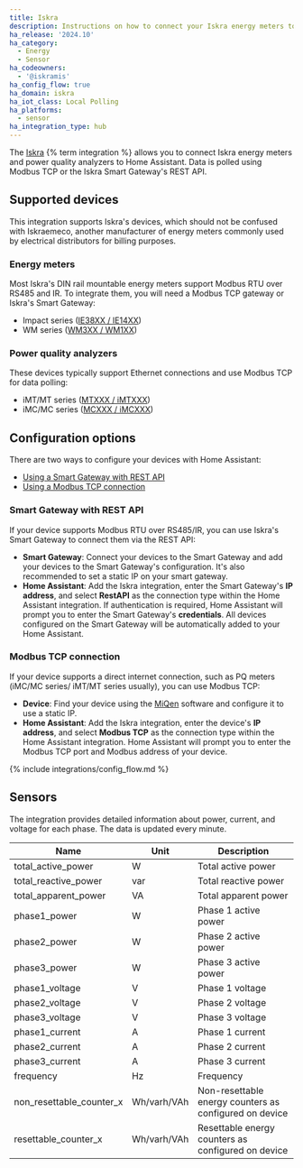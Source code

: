 ```yaml
---
title: Iskra
description: Instructions on how to connect your Iskra energy meters to Home Assistant.
ha_release: '2024.10'
ha_category:
  - Energy
  - Sensor
ha_codeowners:
  - '@iskramis'
ha_config_flow: true
ha_domain: iskra
ha_iot_class: Local Polling
ha_platforms:
  - sensor
ha_integration_type: hub
---
```


The [Iskra](https://www.iskra.eu/) {% term integration %} allows you to connect Iskra energy meters and power quality analyzers to Home Assistant. Data is polled using Modbus TCP or the Iskra Smart Gateway's REST API.

## Supported devices

This integration supports Iskra's devices, which should not be confused with Iskraemeco, another manufacturer of energy meters commonly used by electrical distributors for billing purposes.

### Energy meters

Most Iskra's DIN rail mountable energy meters support Modbus RTU over RS485 and IR. To integrate them, you will need a Modbus TCP gateway or Iskra's Smart Gateway:

- Impact series ([IE38XX / IE14XX](https://www.iskra.eu/en/Iskra-Energy-meters/))
- WM series ([WM3XX / WM1XX](https://www.iskra.eu/en/Iskra-Energy-meters/))

### Power quality analyzers

These devices typically support Ethernet connections and use Modbus TCP for data polling:

- iMT/MT series ([MTXXX / iMTXXX](https://www.iskra.eu/en/NEW_SERIES_Universal_measuring_devices_/))
- iMC/MC series ([MCXXX / iMCXXX](https://www.iskra.eu/en/NEW_SERIES_Universal_measuring_devices_/))

## Configuration options

There are two ways to configure your devices with Home Assistant:
- [Using a Smart Gateway with REST API](#smart-gateway-with-rest-api)
- [Using a Modbus TCP connection](#modbus-tcp-connection)

### Smart Gateway with REST API

If your device supports Modbus RTU over RS485/IR, you can use Iskra's Smart Gateway to connect them via the REST API:

- **Smart Gateway**: Connect your devices to the Smart Gateway and add your devices to the Smart Gateway's configuration. It's also recommended to set a static IP on your smart gateway.
- **Home Assistant**: Add the Iskra integration, enter the Smart Gateway's **IP address**, and select **RestAPI** as the connection type within the Home Assistant integration. If authentication is required, Home Assistant will prompt you to enter the Smart Gateway's **credentials**. All devices configured on the Smart Gateway will be automatically added to your Home Assistant.

### Modbus TCP connection

If your device supports a direct internet connection, such as PQ meters (iMC/MC series/ iMT/MT series usually), you can use Modbus TCP:

- **Device**: Find your device using the [MiQen](https://www.iskra.si/sl/Programska-oprema/MiQen/) software and configure it to use a static IP.
- **Home Assistant**: Add the Iskra integration, enter the device's **IP address**, and select **Modbus TCP** as the connection type within the Home Assistant integration. Home Assistant will prompt you to enter the Modbus TCP port and Modbus address of your device.

{% include integrations/config_flow.md %}

## Sensors

The integration provides detailed information about power, current, and voltage for each phase. The data is updated every minute.

| Name                     | Unit         | Description                                            |
| ------------------------ | ------------ | ------------------------------------------------------ |
| total_active_power       | W            | Total active power                                     |
| total_reactive_power     | var          | Total reactive power                                   |
| total_apparent_power     | VA           | Total apparent power                                   |
| phase1_power             | W            | Phase 1 active power                                   |
| phase2_power             | W            | Phase 2 active power                                   |
| phase3_power             | W            | Phase 3 active power                                   |
| phase1_voltage           | V            | Phase 1 voltage                                        |
| phase2_voltage           | V            | Phase 2 voltage                                        |
| phase3_voltage           | V            | Phase 3 voltage                                        |
| phase1_current           | A            | Phase 1 current                                        |
| phase2_current           | A            | Phase 2 current                                        |
| phase3_current           | A            | Phase 3 current                                        |
| frequency                | Hz           | Frequency                                              |
| non_resettable_counter_x | Wh/varh/VAh | Non-resettable energy counters as configured on device |
| resettable_counter_x     | Wh/varh/VAh | Resettable energy counters as configured on device     |
